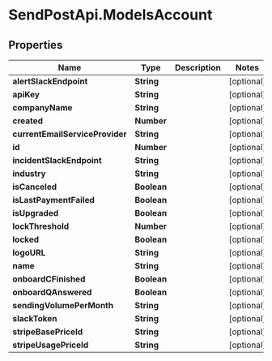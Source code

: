 # SendPostApi.ModelsAccount

## Properties
Name | Type | Description | Notes
------------ | ------------- | ------------- | -------------
**alertSlackEndpoint** | **String** |  | [optional] 
**apiKey** | **String** |  | [optional] 
**companyName** | **String** |  | [optional] 
**created** | **Number** |  | [optional] 
**currentEmailServiceProvider** | **String** |  | [optional] 
**id** | **Number** |  | [optional] 
**incidentSlackEndpoint** | **String** |  | [optional] 
**industry** | **String** |  | [optional] 
**isCanceled** | **Boolean** |  | [optional] 
**isLastPaymentFailed** | **Boolean** |  | [optional] 
**isUpgraded** | **Boolean** |  | [optional] 
**lockThreshold** | **Number** |  | [optional] 
**locked** | **Boolean** |  | [optional] 
**logoURL** | **String** |  | [optional] 
**name** | **String** |  | [optional] 
**onboardCFinished** | **Boolean** |  | [optional] 
**onboardQAnswered** | **Boolean** |  | [optional] 
**sendingVolumePerMonth** | **String** |  | [optional] 
**slackToken** | **String** |  | [optional] 
**stripeBasePriceId** | **String** |  | [optional] 
**stripeUsagePriceId** | **String** |  | [optional] 


